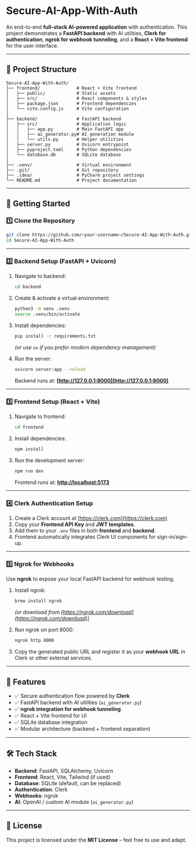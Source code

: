 # Secure-AI-App-With-Auth

An end-to-end **full-stack AI-powered application** with authentication.
This project demonstrates a **FastAPI backend** with AI utilities, **Clerk for authentication**, **ngrok for webhook tunneling**, and a **React + Vite frontend** for the user interface.

---

## 📂 Project Structure

```
Secure-AI-App-With-Auth/
├── frontend/              # React + Vite frontend
│   ├── public/            # Static assets
│   ├── src/               # React components & styles
│   ├── package.json       # Frontend dependencies
│   └── vite.config.js     # Vite configuration
│
├── backend/               # FastAPI backend
│   ├── src/               # Application logic
│   │   ├── app.py         # Main FastAPI app
│   │   ├── ai_generator.py# AI generation module
│   │   └── utils.py       # Helper utilities
│   ├── server.py          # Uvicorn entrypoint
│   ├── pyproject.toml     # Python dependencies
│   └── database.db        # SQLite database
│
├── .venv/                 # Virtual environment
├── .git/                  # Git repository
├── .idea/                 # PyCharm project settings
└── README.md              # Project documentation
```

---

## 🚀 Getting Started

### 1️⃣ Clone the Repository

```bash
git clone https://github.com/<your-username>/Secure-AI-App-With-Auth.git
cd Secure-AI-App-With-Auth
```

---

### 2️⃣ Backend Setup (FastAPI + Uvicorn)

1. Navigate to backend:

   ```bash
   cd backend
   ```

2. Create & activate a virtual environment:

   ```bash
   python3 -m venv .venv
   source .venv/bin/activate
   ```

3. Install dependencies:

   ```bash
   pip install -r requirements.txt
   ```

   *(or use `uv` if you prefer modern dependency management)*

4. Run the server:

   ```bash
   uvicorn server:app --reload
   ```

   Backend runs at: **[http://127.0.0.1:8000](http://127.0.0.1:8000)**

---

### 3️⃣ Frontend Setup (React + Vite)

1. Navigate to frontend:

   ```bash
   cd frontend
   ```

2. Install dependencies:

   ```bash
   npm install
   ```

3. Run the development server:

   ```bash
   npm run dev
   ```

   Frontend runs at: **[http://localhost:5173](http://localhost:5173)**

---

### 4️⃣ Clerk Authentication Setup

1. Create a Clerk account at [https://clerk.com](https://clerk.com)
2. Copy your **Frontend API Key** and **JWT templates**.
3. Add them to your `.env` files in both **frontend** and **backend**.
4. Frontend automatically integrates Clerk UI components for sign-in/sign-up.

---

### 5️⃣ Ngrok for Webhooks

Use **ngrok** to expose your local FastAPI backend for webhook testing.

1. Install ngrok:

   ```bash
   brew install ngrok
   ```

   *(or download from [https://ngrok.com/download](https://ngrok.com/download))*

2. Run ngrok on port 8000:

   ```bash
   ngrok http 8000
   ```

3. Copy the generated public URL and register it as your **webhook URL** in Clerk or other external services.

---

## 🔑 Features

* ✅ Secure authentication flow powered by **Clerk**
* ✅ FastAPI backend with AI utilities (`ai_generator.py`)
* ✅ **ngrok integration for webhook tunneling**
* ✅ React + Vite frontend for UI
* ✅ SQLite database integration
* ✅ Modular architecture (backend + frontend separation)

---

## 🛠 Tech Stack

* **Backend**: FastAPI, SQLAlchemy, Uvicorn
* **Frontend**: React, Vite, Tailwind (if used)
* **Database**: SQLite (default, can be replaced)
* **Authentication**: Clerk
* **Webhooks**: ngrok
* **AI**: OpenAI / custom AI module (`ai_generator.py`)

---

## 📜 License

This project is licensed under the **MIT License** – feel free to use and adapt.
